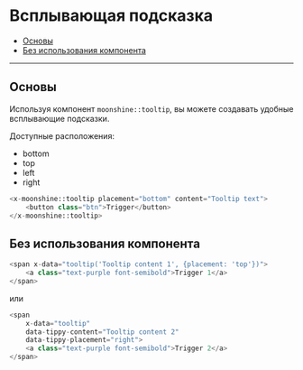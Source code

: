 # Всплывающая подсказка

- [Основы](#basics)
- [Без использования компонента](#without)

---

<a name="basics"></a>
## Основы

Используя компонент `moonshine::tooltip`, вы можете создавать удобные всплывающие подсказки.

Доступные расположения:
- bottom
- top
- left
- right

```php
<x-moonshine::tooltip placement="bottom" content="Tooltip text">
    <button class="btn">Trigger</button>
</x-moonshine::tooltip>
```

<a name="without"></a>
## Без использования компонента

```php
<span x-data="tooltip('Tooltip content 1', {placement: 'top'})">
    <a class="text-purple font-semibold">Trigger 1</a>
</span>
```

или

```php
<span
    x-data="tooltip"
    data-tippy-content="Tooltip content 2"
    data-tippy-placement="right">
    <a class="text-purple font-semibold">Trigger 2</a>
</span>
```